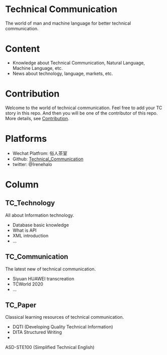 # Technical Communication

The world of man and machine language for better technical communication.

# Content

- Knowledge about Technical Communication, Natural Language, Machine Language, etc.
- News about technology, language, markets, etc.

# Contribution

Welcome to the world of technical communication. Feel free to add your TC story in this repo. And then you will be one of the contributor of this repo. More details, see [Contribution](CONTRIBUTING.md).


# Platforms

- Wechat Platfrom: 俗人茶室
- Github: [Technical_Communication](https://github.com/ireneontheway/ireneontheway.github.io)
- twitter: @Irenehalo

# Column

## TC_Technology

All about Information technology.

- Database basic knowledge
- What is API
- XML introduction
- ...

## TC_Communication

The latest new of technical communication.

- Siyuan HUAWEI transcreation
- TCWorld 2020 
- ... 

## TC_Paper 

Classical learning resources of technical communication.

- DQTI (Developing Quality Technical Information)
- DITA Structured Writing 
- 
ASD-STE100 (Simplified Technical English)
